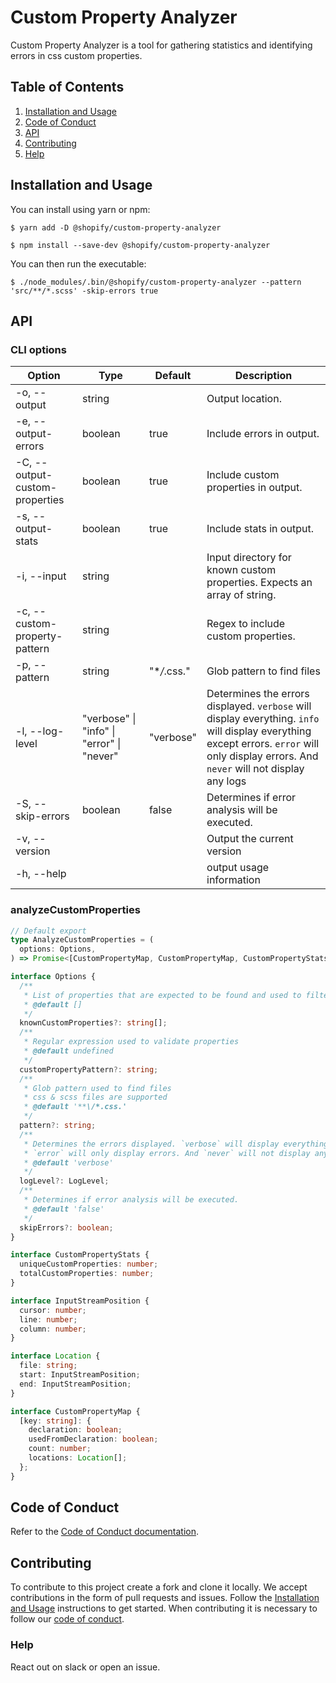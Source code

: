 # Custom Property Analyzer

Custom Property Analyzer is a tool for gathering statistics and identifying errors in css custom properties.

## Table of Contents

1. [Installation and Usage](#installation-and-usage)
2. [Code of Conduct](#code-of-conduct)
3. [API](#api)
4. [Contributing](#contributing)
5. [Help](#help)

## <a name="installation-and-usage"></a>Installation and Usage

You can install using yarn or npm:

```
$ yarn add -D @shopify/custom-property-analyzer
```

```
$ npm install --save-dev @shopify/custom-property-analyzer
```

You can then run the executable:

```
$ ./node_modules/.bin/@shopify/custom-property-analyzer --pattern 'src/**/*.scss' -skip-errors true
```

## <a name="api"></a>API

### CLI options

| Option                         | Type                                      | Default      | Description                                                                                                                                                                               |
| ------------------------------ | ----------------------------------------- | ------------ | ----------------------------------------------------------------------------------------------------------------------------------------------------------------------------------------- |
| -o, --output                   | string                                    |              | Output location.                                                                                                                                                                          |
| -e, --output-errors            | boolean                                   | true         | Include errors in output.                                                                                                                                                                 |
| -C, --output-custom-properties | boolean                                   | true         | Include custom properties in output.                                                                                                                                                      |
| -s, --output-stats             | boolean                                   | true         | Include stats in output.                                                                                                                                                                  |
| -i, --input                    | string                                    |              | Input directory for known custom properties. Expects an array of string.                                                                                                                  |
| -c, --custom-property-pattern  | string                                    |              | Regex to include custom properties.                                                                                                                                                       |
| -p, --pattern                  | string                                    | "\*_/_.css." | Glob pattern to find files                                                                                                                                                                |
| -l, --log-level                | "verbose" \| "info" \| "error" \| "never" | "verbose"    | Determines the errors displayed. `verbose` will display everything. `info` will display everything except errors. `error` will only display errors. And `never` will not display any logs |
| -S, --skip-errors              | boolean                                   | false        | Determines if error analysis will be executed.                                                                                                                                            |
| -v, --version                  |                                           |              | Output the current version                                                                                                                                                                |
| -h, --help                     |                                           |              | output usage information                                                                                                                                                                  |

### analyzeCustomProperties

```ts
// Default export
type AnalyzeCustomProperties = (
  options: Options,
) => Promise<[CustomPropertyMap, CustomPropertyMap, CustomPropertyStats]>;

interface Options {
  /**
   * List of properties that are expected to be found and used to filter properties that are found
   * @default []
   */
  knownCustomProperties?: string[];
  /**
   * Regular expression used to validate properties
   * @default undefined
   */
  customPropertyPattern?: string;
  /**
   * Glob pattern used to find files
   * css & scss files are supported
   * @default '**\/*.css.'
   */
  pattern?: string;
  /**
   * Determines the errors displayed. `verbose` will display everything. `info` will display everything except errors.
   * `error` will only display errors. And `never` will not display any logs
   * @default 'verbose'
   */
  logLevel?: LogLevel;
  /**
   * Determines if error analysis will be executed.
   * @default 'false'
   */
  skipErrors?: boolean;
}

interface CustomPropertyStats {
  uniqueCustomProperties: number;
  totalCustomProperties: number;
}

interface InputStreamPosition {
  cursor: number;
  line: number;
  column: number;
}

interface Location {
  file: string;
  start: InputStreamPosition;
  end: InputStreamPosition;
}

interface CustomPropertyMap {
  [key: string]: {
    declaration: boolean;
    usedFromDeclaration: boolean;
    count: number;
    locations: Location[];
  };
}
```

## <a name="code-of-conduct"></a>Code of Conduct

Refer to the [Code of Conduct documentation](CODE_OF_CONDUCT.md).

## <a name="contributing"></a>Contributing

To contribute to this project create a fork and clone it locally. We accept contributions in the form of pull requests and issues. Follow the [Installation and Usage](#installation-and-usage) instructions to get started. When contributing it is necessary to follow our [code of conduct](CODE_OF_CONDUCT.md).

### <a name="help"></a>Help

React out on slack or open an issue.
